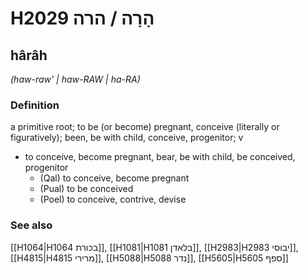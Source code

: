 # H2029 הָרָה / הרה

## hârâh

_(haw-raw' | haw-RAW | ha-RA)_

### Definition

a primitive root; to be (or become) pregnant, conceive (literally or figuratively); been, be with child, conceive, progenitor; v

- to conceive, become pregnant, bear, be with child, be conceived, progenitor
  - (Qal) to conceive, become pregnant
  - (Pual) to be conceived
  - (Poel) to conceive, contrive, devise

### See also

[[H1064|H1064 בכורת]], [[H1081|H1081 בלאדן]], [[H2983|H2983 יבוסי]], [[H4815|H4815 מרירי]], [[H5088|H5088 נדר]], [[H5605|H5605 ספף]]
